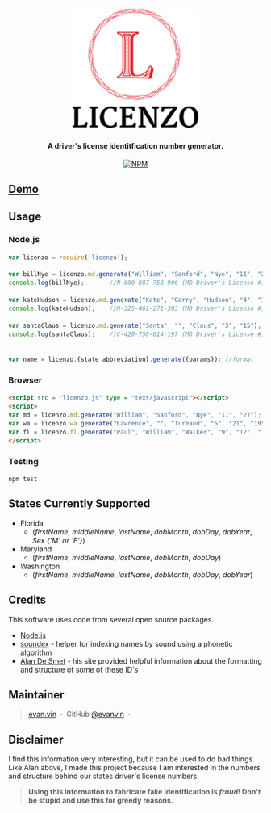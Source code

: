 
<h1 align="center">
  <br>
  <img src="https://raw.githubusercontent.com/evanvin/licenzo/master/examples/browser/img/licenzo.png" alt="Licenzo" width="250">
  <br>
</h1>

<h4 align="center">A driver's license identitfication number generator.</h4>

<p align="center">
  <a href="https://www.npmjs.com/package/licenzo">
    <img src="https://badge.fury.io/js/licenzo.svg"
         alt="NPM">
  </a>
</p>

## [Demo](https://cdn.rawgit.com/evanvin/licenzo/cebcce4/examples/browser/index.html)


## Usage

### Node.js
```javascript
var licenzo = require('licenzo');

var billNye = licenzo.md.generate("William", "Sanford", "Nye", "11", "27");
console.log(billNye);		//N-000-887-758-906 (MD Driver's License #)

var kateHudson = licenzo.md.generate("Kate", "Garry", "Hudson", "4", "19");
console.log(kateHudson);	//H-325-461-271-303 (MD Driver's License #)

var santaClaus = licenzo.md.generate("Santa", "", "Claus", "3", "15");
console.log(santaClaus);	//C-420-758-014-197 (MD Driver's License #)


var name = licenzo.{state abbreviation}.generate({params}); //format
```

### Browser
```html
<script src = "licenzo.js" type = "text/javascript"></script>
<script>
var md = licenzo.md.generate("William", "Sanford", "Nye", "11", "27");  //N-000-887-758-906
var wa = licenzo.wa.generate("Lawrence", "", "Tureaud", "5", "21", "1952");  //TUREAL*488K1
var fl = licenzo.fl.generate("Paul", "William", "Walker", "9", "12", "1973", "M"); //W426-699-73-332-0
</script>
```

### Testing
	
	npm test


## States Currently Supported

- Florida
  - (*firstName*, *middleName*, *lastName*, *dobMonth*, *dobDay*, *dobYear*, *Sex {'M' or 'F'}*)
- Maryland 
  - (*firstName*, *middleName*, *lastName*, *dobMonth*, *dobDay*)
- Washington
  - (*firstName*, *middleName*, *lastName*, *dobMonth*, *dobDay*, *dobYear*)

## Credits

This software uses code from several open source packages.

- [Node.js](https://nodejs.org/)
- [soundex](https://www.npmjs.com/package/soundex) - helper for indexing names by sound using a phonetic algorithm
- [Alan De Smet](http://www.highprogrammer.com/alan/numbers/index.html) - his site provided helpful information about the formatting and structure of some of these ID's



## Maintainer

> [evan.vin](http://www.evan.vin) &nbsp;&middot;&nbsp;
> GitHub [@evanvin](https://github.com/evanvin) &nbsp;&middot;&nbsp;


## Disclaimer
I find this information very interesting, but it can be used to do bad things. Like Alan above, I made this project because I am interested in the numbers and structure behind our states driver's license numbers. 
 > **Using this information to fabricate fake identification is _fraud_! Don't be stupid and use this for greedy reasons.**

